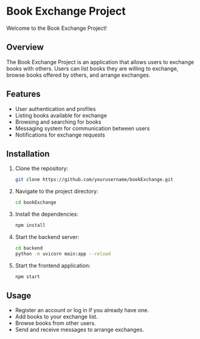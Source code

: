 # Book Exchange Project

Welcome to the Book Exchange Project!

## Overview

The Book Exchange Project is an application that allows users to exchange books with others. Users can list books they are willing to exchange, browse books offered by others, and arrange exchanges.

## Features

- User authentication and profiles
- Listing books available for exchange
- Browsing and searching for books
- Messaging system for communication between users
- Notifications for exchange requests

## Installation

1. Clone the repository:

   ```bash
   git clone https://github.com/yourusername/bookExchange.git
   ```

2. Navigate to the project directory:

   ```bash
   cd bookExchange
   ```

3. Install the dependencies:

   ```bash
   npm install
   ```

4. Start the backend server:

   ```bash
   cd backend
   python -m uvicorn main:app --reload
   ```

5. Start the frontend application:

   ```bash
   npm start
   ```

## Usage

- Register an account or log in if you already have one.
- Add books to your exchange list.
- Browse books from other users.
- Send and receive messages to arrange exchanges.

